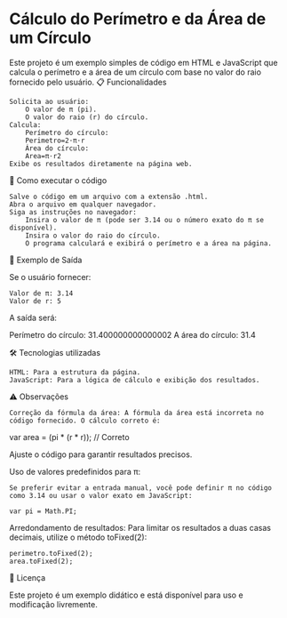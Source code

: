 # Cálculo do Perímetro e da Área de um Círculo

Este projeto é um exemplo simples de código em HTML e JavaScript que calcula o perímetro e a área de um círculo com base no valor do raio fornecido pelo usuário.
📋 Funcionalidades

    Solicita ao usuário:
        O valor de π (pi).
        O valor do raio (r) do círculo.
    Calcula:
        Perímetro do círculo:
        Perimetro=2⋅π⋅r
        Área do círculo:
        Area=π⋅r2
    Exibe os resultados diretamente na página web.

🚀 Como executar o código

    Salve o código em um arquivo com a extensão .html.
    Abra o arquivo em qualquer navegador.
    Siga as instruções no navegador:
        Insira o valor de π (pode ser 3.14 ou o número exato do π se disponível).
        Insira o valor do raio do círculo.
        O programa calculará e exibirá o perímetro e a área na página.

📌 Exemplo de Saída

Se o usuário fornecer:

    Valor de π: 3.14
    Valor de r: 5

A saída será:

Perímetro do círculo: 31.400000000000002
A área do círculo: 31.4

🛠️ Tecnologias utilizadas

    HTML: Para a estrutura da página.
    JavaScript: Para a lógica de cálculo e exibição dos resultados.

⚠️ Observações

    Correção da fórmula da área: A fórmula da área está incorreta no código fornecido. O cálculo correto é:

var area = (pi * (r * r)); // Correto

Ajuste o código para garantir resultados precisos.

Uso de valores predefinidos para π:

    Se preferir evitar a entrada manual, você pode definir π no código como 3.14 ou usar o valor exato em JavaScript:

    var pi = Math.PI;

Arredondamento de resultados: Para limitar os resultados a duas casas decimais, utilize o método toFixed(2):

    perimetro.toFixed(2);
    area.toFixed(2);

📄 Licença

Este projeto é um exemplo didático e está disponível para uso e modificação livremente.

